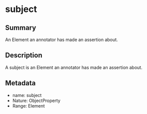 <!-- Automatically generated by spec-parser v2.0.0 on 2024-01-08T22:20:56.273795+00:00 -->
<!-- SPDX-License-Identifier: Community-Spec-1.0 -->

# subject

## Summary

An Element an annotator has made an assertion about.


## Description

A subject is an Element an annotator has made an assertion about.


## Metadata

- name: subject
- Nature: ObjectProperty
- Range: Element




